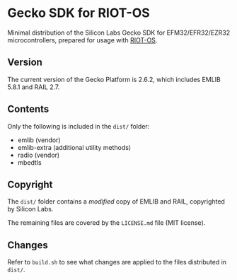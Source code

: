 # Gecko SDK for RIOT-OS
Minimal distribution of the Silicon Labs Gecko SDK for EFM32/EFR32/EZR32 microcontrollers, prepared for usage with [RIOT-OS](https://github.com/RIOT-OS/RIOT).

## Version
The current version of the Gecko Platform is 2.6.2, which includes EMLIB 5.8.1 and RAIL 2.7.

## Contents
Only the following is included in the `dist/` folder:

* emlib (vendor)
* emlib-extra (additional utility methods)
* radio (vendor)
* mbedtls

## Copyright
The `dist/` folder contains a *modified* copy of EMLIB and RAIL, copyrighted by Silicon Labs.

The remaining files are covered by the `LICENSE.md` file (MIT license).

## Changes
Refer to `build.sh` to see what changes are applied to the files distributed in `dist/`.
